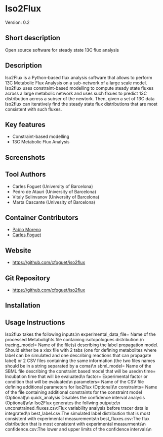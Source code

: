 # Iso2Flux
Version: 0.2

## Short description

Open source software for steady state 13C flux analysis

## Description

Iso2Flux is a Python-based flux analysis software that allows to perform 13C Metabolic Flux Analysis on a sub-network of a large scale model. Iso2flux uses constraint-based modelling to compute steady state fluxes across a large metabolic network and uses such flxues to predict 13C distribution across a subser of the newtork. Then, given a set of 13C data Iso2flux can iteratively find the steady state flux distributions that are most consistent with such fluxes. 

## Key features

- Constraint-based modelling
- 13C Metabolic Flux Analysis

## Screenshots


## Tool Authors

- Carles Foguet (University of Barcelona)
- Pedro de Atauri (University of Barcelona)
- Vitaly Selinvanov (University of Barcelona)
- Marta Cascante (Univesity of Barcelona)

## Container Contributors

- [Pablo Moreno](https://github.com/pcm32) 
- [Carles Foguet](https://github.com/cfoguet) 


## Website

- https://github.com/cfoguet/iso2flux


## Git Repository

- https://github.com/cfoguet/iso2flux

## Installation 


## Usage Instructions
Iso2flux takes the following inputs:\n
experimental_data_file= Name of the processed Metabolights file containing isotopologues distribution.\n
tracing_model= Name of the file(s) describing the label propagation model. Should either be a xlsx file with 2 tabs (one for defining metabolites where label can be simulated and one describing reactions that can propagate label) or 2 CSV files containing the same information (the two files names should be in a string separated by a coma)\n
sbml_model= Name of the SBML file describing the constraint based model that will be used\n
time= Incubation time that will be evaluated\n
factor= Experimental factor or condition that will be evaluated\n
parameters= Name of the CSV file defining additional parameters for Iso2flux (Optional)\n
constraints= Name of the file containing additional constraints for the constraint model (Optional)\n
quick_analysis Disables the confidence interval analysis (Optional)\n\n
Iso2Flux generates the follwing outputs:\n
unconstrained_fluxes.csv:Flux variability analysis before tracer data is integrated\n
best_label.csv:The simulated label distribution that is most consistent with experimental measurements\n
best_fluxes.csv:The flux distribution that is most consistent with experimental measurments\n
confidence.csv:The lower and upper limits of the confidence intervals\n
